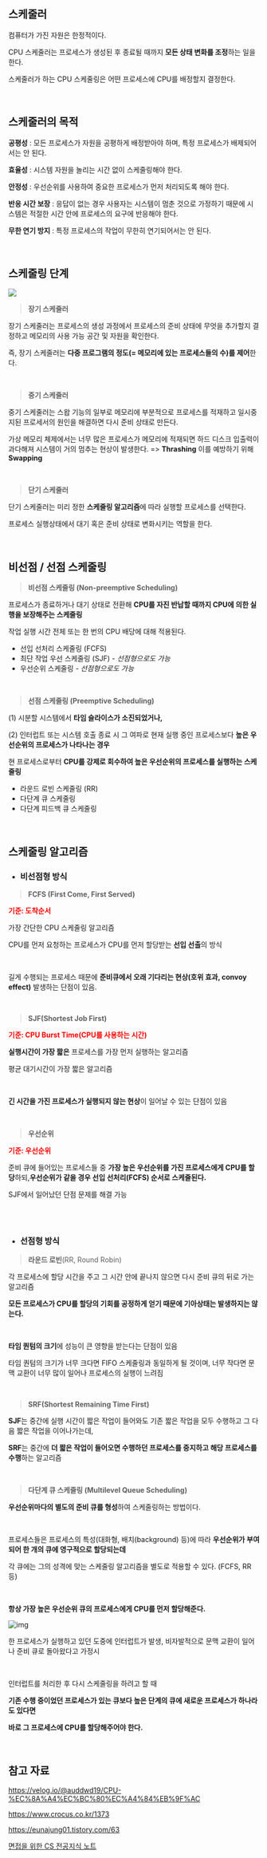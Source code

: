 ## 스케줄러

컴퓨터가 가진 자원은 한정적이다.

CPU 스케줄러는 프로세스가 생성된 후 종료될 때까지 **모든 상태 변화를 조정**하는 일을 한다.

스케줄러가 하는 CPU 스케줄링은 어떤 프로세스에 CPU를 배정할지 결정한다.

<br/>

## 스케줄러의 목적

**공평성** : 모든 프로세스가 자원을 공평하게 배정받아야 하며, 특정 프로세스가 배제되어서는 안 된다.

**효율성** : 시스템 자원을 놀리는 시간 없이 스케줄링해야 한다.

**안정성** : 우선순위를 사용하여 중요한 프로세스가 먼저 처리되도록 해야 한다.

**반응 시간 보장** : 응답이 없는 경우 사용자는 시스템이 멈춘 것으로 가정하기 때문에 시스템은 적절한 시간 안에 프로세스의 요구에 반응해야 한다.

**무한 연기 방지** : 특정 프로세스의 작업이 무한히 연기되어서는 안 된다.

<br/>

## 스케줄링 단계

![](https://img1.daumcdn.net/thumb/R1280x0/?scode=mtistory2&fname=https%3A%2F%2Ft1.daumcdn.net%2Fcfile%2Ftistory%2F993FEE355BB5F49021)

> **장기 스케줄러**

장기 스케줄러는 프로세스의 생성 과정에서 프로세스의 준비 상태에 무엇을 추가할지 결정하고 메모리의 사용 가능 공간 및 자원을 확인한다.

즉, 장기 스케줄러는 **다중 프로그램의 정도(= 메모리에 있는 프로세스들의 수)를 제어**한다.

<br/>

> **중기 스케줄러**

중기 스케줄러는 스왑 기능의 일부로 메모리에 부분적으로 프로세스를 적재하고 일시중지된 프로세서의 원인을 해결하면 다시 준비 상태로 만든다.

가상 메모리 체제에서는 너무 많은 프로세스가 메모리에 적재되면 하드 디스크 입출력이 과다해져 시스템이 거의 멈추는 현상이 발생한다. => **Thrashing** 이를 예방하기 위해 **Swapping**

<br/>

> **단기 스케줄러**

단기 스케줄러는 미리 정한 **스케줄링 알고리즘**에 따라 실행할 프로세스를 선택한다.

프로세스 실행상태에서 대기 혹은 준비 상태로 변화시키는 역할을 한다.

<br/>

## 비선점 / 선점 스케줄링

> **비선점 스케줄링 (Non-preemptive Scheduling)**

프로세스가 종료하거나 대기 상태로 전환해 **CPU를 자진 반납할 때까지 CPU에 의한 실행을 보장해주는 스케줄링**

작업 실행 시간 전체 또는 한 번의 CPU 배당에 대해 적용된다.

- 선입 선처리 스케줄링 (FCFS)
- 최단 작업 우선 스케줄링 (SJF) _- 선점형으로도 가능_
- 우선순위 스케줄링 _- 선점형으로도 가능_

 <br/>

> **선점 스케줄링 (Preemptive Scheduling)**

(1) 시분할 시스템에서 **타임 슬라이스가 소진되었거나,**

(2) 인터럽트 또는 시스템 호출 종료 시 그 여파로 현재 실행 중인 프로세스보다 **높은 우선순위의 프로세스가 나타나는 경우**

현 프로세스로부터 **CPU를 강제로 회수하여 높은 우선순위의 프로세스를 실행하는 스케줄링**

- 라운드 로빈 스케줄링 (RR)
- 다단계 큐 스케줄링
- 다단계 피드백 큐 스케줄링

<br/>

## 스케줄링 알고리즘

- ### 비선점형 방식

> **FCFS (First Come, First Served)**

<span style="color: red">**기준: 도착순서**</span>

가장 간단한 CPU 스케줄링 알고리즘

CPU를 먼저 요청하는 프로세스가 CPU를 먼저 할당받는 **선입 선출**의 방식

<br/>

길게 수행되는 프로세스 때문에 **준비큐에서 오래 기다리는 현상(호위 효과, convoy effect)** 발생하는 단점이 있음.

<br/>

> **SJF(Shortest Job First)**

<span style="color: red">**기준: CPU Burst Time(CPU를 사용하는 시간)**</span>

**실행시간이 가장 짧은** 프로세스를 가장 먼저 실행하는 알고리즘

평균 대기시간이 가장 짧은 알고리즘

<br/>

**긴 시간을 가진 프로세스가 실행되지 않는 현상**이 일어날 수 있는 단점이 있음

<br/>

> **우선순위**

<span style="color: red">**기준: 우선순위**</span>

준비 큐에 들어있는 프로세스들 중 **가장 높은 우선순위를 가진 프로세스에게 CPU를 할당**하되,**우선순위가 같을 경우 선입 선처리(FCFS) 순서로 스케줄된다.**

SJF에서 일어났던 단점 문제를 해결 가능

<br/>

<br/>

- ### 선점형 방식

> **라운드 로빈**(RR, Round Robin)

각 프로세스에 할당 시간을 주고 그 시간 안에 끝나지 않으면 다시 준비 큐의 뒤로 가는 알고리즘

**모든 프로세스가 CPU를 할당의 기회를 공정하게 얻기 때문에 기아상태는 발생하지는 않는다.**

<br/>

**타임 퀀텀의 크기**에 성능이 큰 영향을 받는다는 단점이 있음

타임 퀀텀의 크기가 너무 크다면 FIFO 스케줄링과 동일하게 될 것이며, 너무 작다면 문맥 교환이 너무 많이 일어나 프로세스의 실행이 느려짐

<br/>

> **SRF(Shortest Remaining Time First)**

**SJF**는 중간에 실행 시간이 짧은 작업이 들어와도 기존 짧은 작업을 모두 수행하고 그 다음 짧은 작업을 이어나가는데,

**SRF**는 중간에 **더 짧은 작업이 들어오면 수행하던 프로세스를 중지하고 해당 프로세스를 수행**하는 알고리즘

<br/>

> **다단계 큐 스케줄링 (Multilevel Queue Scheduling)**

**우선순위마다의 별도의 준비 큐를 형성**하여 스케줄링하는 방법이다.

 <br/>

프로세스들은 프로세스의 특성(대화형, 배치(background) 등)에 따라 **우선순위가 부여되어 한 개의 큐에 영구적으로 할당되는데**

각 큐에는 그의 성격에 맞는 스케줄링 알고리즘을 별도로 적용할 수 있다. (FCFS, RR 등)

 <br/>

**항상 가장 높은 우선순위 큐의 프로세스에게 CPU를 먼저 할당해준다.**

![img](https://blog.kakaocdn.net/dn/zuBEh/btrHEXUhdd0/xH12cFistakowQehoHVLdK/img.png)

한 프로세스가 실행하고 있던 도중에 인터럽트가 발생, 비자발적으로 문맥 교환이 일어나 준비 큐로 돌아왔다고 가정시

 <br/>

인터럽트를 처리한 후 다시 스케줄링을 하려고 할 때

**기존 수행 중이었던 프로세스가 있는 큐보다 높은 단계의 큐에 새로운 프로세스가 하나라도 있다면**

**바로 그 프로세스에 CPU를 할당해주어야 한다.**

<br/>

## 참고 자료

https://velog.io/@auddwd19/CPU-%EC%8A%A4%EC%BC%80%EC%A4%84%EB%9F%AC

https://www.crocus.co.kr/1373

https://eunajung01.tistory.com/63

[면접을 위한 CS 전공지식 노트](https://product.kyobobook.co.kr/detail/S000001834833)
